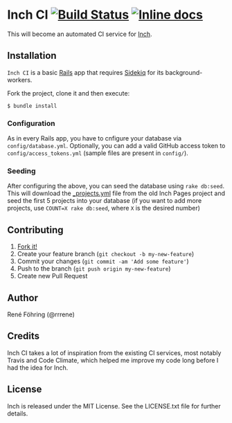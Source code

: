 # Inch CI [![Build Status](https://travis-ci.org/inch-ci/inch_ci-web.svg?branch=master)](https://travis-ci.org/inch-ci/inch_ci-web) [![Inline docs](http://inch-ci.org/github/inch-ci/inch_ci-web.svg?branch=master)](http://inch-ci.org/github/inch-ci/inch_ci-web)

This will become an automated CI service for [Inch](https://github.com/rrrene/inch).


## Installation

`Inch CI` is a basic [Rails](https://github.com/rails/rails) app that requires [Sidekiq](https://github.com/mperham/sidekiq) for its background-workers.

Fork the project, clone it and then execute:

    $ bundle install

### Configuration

As in every Rails app, you have to cnfigure your database via `config/database.yml`. Optionally, you can add a valid GitHub access token to `config/access_tokens.yml` (sample files are present in `config/`).

### Seeding

After configuring the above, you can seed the database using `rake db:seed`. This will download the [_projects.yml](https://github.com/rrrene/inch-pages/blob/master/_projects.yml) file from the old Inch Pages project and seed the first 5 projects into your database (if you want to add more projects, use `COUNT=X rake db:seed`, where `X` is the desired number)



## Contributing

1. [Fork it!](http://github.com/inch-ci/inch_ci-web/fork)
2. Create your feature branch (`git checkout -b my-new-feature`)
3. Commit your changes (`git commit -am 'Add some feature'`)
4. Push to the branch (`git push origin my-new-feature`)
5. Create new Pull Request



## Author

René Föhring (@rrrene)



## Credits

Inch CI takes a lot of inspiration from the existing CI services, most notably Travis and Code Climate, which helped me improve my code long before I had the idea for Inch.



## License

Inch is released under the MIT License. See the LICENSE.txt file for further
details.
